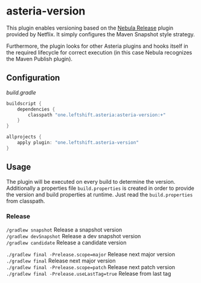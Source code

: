 # asteria-version

This plugin enables versioning based on the [Nebula Release](https://github.com/nebula-plugins/nebula-release-plugin) plugin provided by Netflix. It simply configures the Maven Snapshot style strategy.

Furthermore, the plugin looks for other Asteria plugins and hooks itself in the required lifecycle for correct execution (in this case Nebula recognizes the Maven Publish plugin).

## Configuration

*build.gradle*
```groovy
buildscript {
    dependencies {
        classpath "one.leftshift.asteria:asteria-version:+"
    }
}

allprojects {
    apply plugin: "one.leftshift.asteria-version"
}
```

## Usage

The plugin will be executed on every build to determine the version. Additionally a properties file `build.properties` is created in order to provide the version and build properties at runtime. Just read the `build.properties` from classpath.

### Release

`/gradlew snapshot` Release a snapshot version <br/>
`/gradlew devSnapshot` Release a dev snapshot version <br/>
`/gradlew candidate` Release a candidate version 

`./gradlew final -Prelease.scope=major` Release next major version<br/>
`./gradlew final` Release next major version <br/>
`./gradlew final -Prelease.scope=patch` Release next patch version <br/>
`./gradlew final -Prelease.useLastTag=true` Release from last tag 
